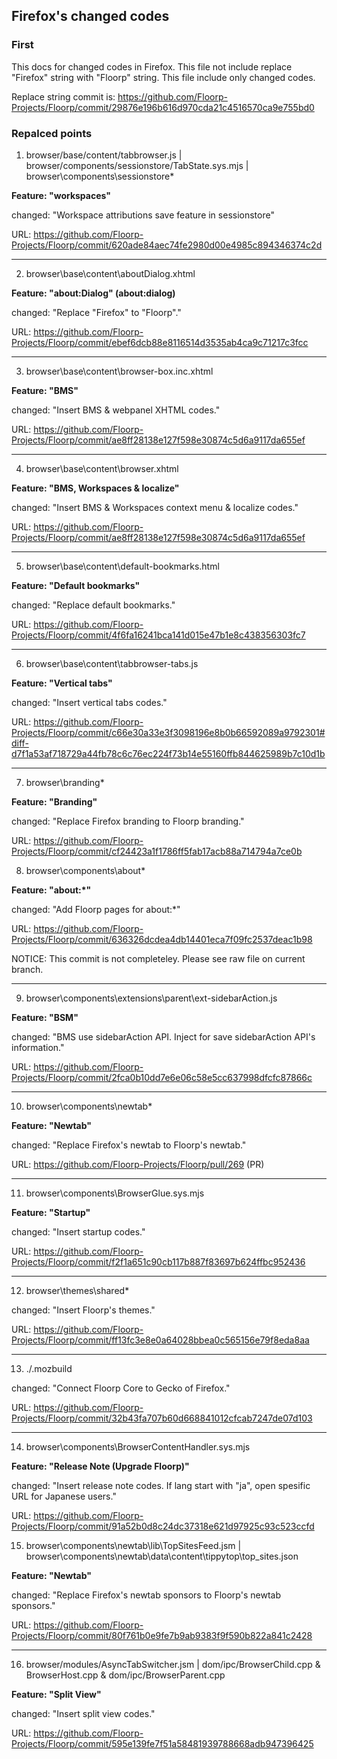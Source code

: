 ## Firefox's changed codes


### First

This docs for changed codes in Firefox. This file not include replace "Firefox" string with "Floorp" string. This file include only changed codes.

Replace string commit is: https://github.com/Floorp-Projects/Floorp/commit/29876e196b616d970cda21c4516570ca9e755bd0

### Repalced points

1. browser/base/content/tabbrowser.js | browser/components/sessionstore/TabState.sys.mjs | browser\components\sessionstore\*

**Feature: "workspaces"**

changed: "Workspace attributions save feature in sessionstore"

URL: https://github.com/Floorp-Projects/Floorp/commit/620ade84aec74fe2980d00e4985c894346374c2d

---

2. browser\base\content\aboutDialog.xhtml

**Feature: "about:Dialog" (about:dialog)**

changed: "Replace "Firefox" to "Floorp"."

URL: https://github.com/Floorp-Projects/Floorp/commit/ebef6dcb88e8116514d3535ab4ca9c71217c3fcc

---

3. browser\base\content\browser-box.inc.xhtml

**Feature: "BMS"**

changed: "Insert BMS & webpanel XHTML codes."

URL: https://github.com/Floorp-Projects/Floorp/commit/ae8ff28138e127f598e30874c5d6a9117da655ef

---

4. browser\base\content\browser.xhtml

**Feature: "BMS, Workspaces & localize"**

changed: "Insert BMS & Workspaces context menu & localize codes."

URL: https://github.com/Floorp-Projects/Floorp/commit/ae8ff28138e127f598e30874c5d6a9117da655ef

---

5. browser\base\content\default-bookmarks.html

**Feature: "Default bookmarks"**

changed: "Replace default bookmarks."

URL: https://github.com/Floorp-Projects/Floorp/commit/4f6fa16241bca141d015e47b1e8c438356303fc7

---

6. browser\base\content\tabbrowser-tabs.js

**Feature: "Vertical tabs"**

changed: "Insert vertical tabs codes."

URL: https://github.com/Floorp-Projects/Floorp/commit/c66e30a33e3f3098196e8b0b66592089a9792301#diff-d7f1a53af718729a44fb78c6c76ec224f73b14e55160ffb844625989b7c10d1b

---

7. browser\branding\*

**Feature: "Branding"**

changed: "Replace Firefox branding to Floorp branding."

URL: https://github.com/Floorp-Projects/Floorp/commit/cf24423a1f1786ff5fab17acb88a714794a7ce0b

8. browser\components\about\*

**Feature: "about:*"**

changed: "Add Floorp pages for about:*"

URL: https://github.com/Floorp-Projects/Floorp/commit/636326dcdea4db14401eca7f09fc2537deac1b98

NOTICE: This commit is not completeley. Please see raw file on current branch.

---

9. browser\components\extensions\parent\ext-sidebarAction.js

**Feature: "BSM"**

changed: "BMS use sidebarAction API. Inject for save sidebarAction API's information."

URL: https://github.com/Floorp-Projects/Floorp/commit/2fca0b10dd7e6e06c58e5cc637998dfcfc87866c

---

10. browser\components\newtab\*

**Feature: "Newtab"**

changed: "Replace Firefox's newtab to Floorp's newtab."

URL: https://github.com/Floorp-Projects/Floorp/pull/269 (PR)

---

11. browser\components\BrowserGlue.sys.mjs

**Feature: "Startup"**

changed: "Insert startup codes."

URL: https://github.com/Floorp-Projects/Floorp/commit/f2f1a651c90cb117b887f83697b624ffbc952436

---

12. browser\themes\shared\*

changed: "Insert Floorp's themes."

URL: https://github.com/Floorp-Projects/Floorp/commit/ff13fc3e8e0a64028bbea0c565156e79f8eda8aa

---

13. ./.mozbuild

changed: "Connect Floorp Core to Gecko of Firefox."

URL: https://github.com/Floorp-Projects/Floorp/commit/32b43fa707b60d668841012cfcab7247de07d103


---

14. browser\components\BrowserContentHandler.sys.mjs

**Feature: "Release Note (Upgrade Floorp)"**

changed: "Insert release note codes. If lang start with "ja", open spesific URL for Japanese users."

URL: https://github.com/Floorp-Projects/Floorp/commit/91a52b0d8c24dc37318e621d97925c93c523ccfd

15. browser\components\newtab\lib\TopSitesFeed.jsm | browser\components\newtab\data\content\tippytop\top_sites.json

**Feature: "Newtab"**

changed: "Replace Firefox's newtab sponsors to Floorp's newtab sponsors."

URL: https://github.com/Floorp-Projects/Floorp/commit/80f761b0e9fe7b9ab9383f9f590b822a841c2428

---

16. browser/modules/AsyncTabSwitcher.jsm | dom/ipc/BrowserChild.cpp & BrowserHost.cpp & dom/ipc/BrowserParent.cpp

**Feature: "Split View"**

changed: "Insert split view codes."

URL: https://github.com/Floorp-Projects/Floorp/commit/595e139fe7f51a58481939788668adb947396425
